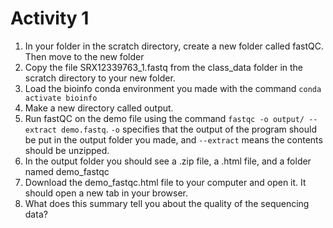 # Activity 1
1. In your folder in the scratch directory, create a new folder called fastQC.
Then move to the new folder
2. Copy the file SRX12339763_1.fastq from the class_data folder in the scratch directory to your new folder.
3. Load the bioinfo conda environment you made with the command `conda activate bioinfo`
4. Make a new directory called output.
5. Run fastQC on the demo file using the command `fastqc -o output/ --extract demo.fastq`.
`-o` specifies that the output of the program should be put in the output folder you made, and `--extract` means the contents should be unzipped.
6. In the output folder you should see a .zip file, a .html file, and a folder named demo_fastqc
7. Download the demo_fastqc.html file to your computer and open it.
It should open a new tab in your browser.
8. What does this summary tell you about the quality of the sequencing data?
